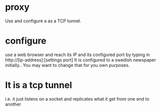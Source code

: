 # proxy
Use and configure a as a TCP tunnel.
# configure
use a web browser and reach its IP and its configured port 
by typing in http://[ip-address]:[settings port] 
It is configured to a swedish newspaper initially.. You may want
to change that for you own purposes. 
# It is a tcp tunnel
i.e. it just listens on a socket and replicates what it 
get from one end to another
